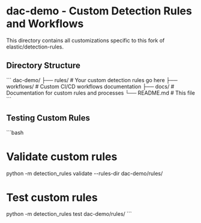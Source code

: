 # dac-demo - Custom Detection Rules and Workflows

This directory contains all customizations specific to this fork of elastic/detection-rules.

## Directory Structure

\`\`\`
dac-demo/
├── rules/          # Your custom detection rules go here
├── workflows/      # Custom CI/CD workflows documentation
├── docs/          # Documentation for custom rules and processes
└── README.md      # This file
\`\`\`

## Testing Custom Rules

\`\`\`bash
# Validate custom rules
python -m detection_rules validate --rules-dir dac-demo/rules/

# Test custom rules
python -m detection_rules test dac-demo/rules/
\`\`\`
